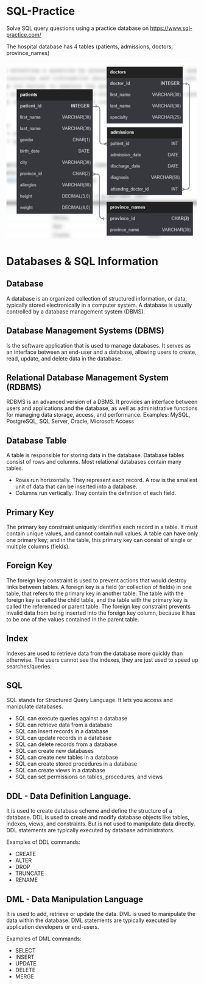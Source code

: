 # SQL-Practice
Solve SQL query questions using a practice database on https://www.sql-practice.com/

The hospital database has 4 tables (patients, admissions, doctors, province_names)

<img src="/hospital.db schema.png" width="500"/>


# Databases & SQL Information

## Database
A database is an organized collection of structured information, or data, typically stored electronically in a computer system. A database is usually controlled by a database management system (DBMS).

## Database Management Systems (DBMS)
Is the software application that is used to manage databases. It serves as an interface between an end-user and a database, allowing users to create, read, update, and delete data in the database.

## Relational Database Management System (RDBMS)
RDBMS is an advanced version of a DBMS. It provides an interface between users and applications and the database, as well as administrative functions for managing data storage, access, and performance.
Examples: MySQL, PostgreSQL, SQL Server, Oracle, Microsoft Access

## Database Table
A table is responsible for storing data in the database. Database tables consist of rows and columns. Most relational databases contain many tables.
- Rows run horizontally. They represent each record. A row is the smallest unit of data that can be inserted into a database.
- Columns run vertically. They contain the definition of each field.

## Primary Key
The primary key constraint uniquely identifies each record in a table. It must contain unique values, and cannot contain null values. A table can have only one primary key; and in the table, this primary key can consist of single or multiple columns (fields).

## Foreign Key
The foreign key constraint is used to prevent actions that would destroy links between tables.
A foreign key is a field (or collection of fields) in one table, that refers to the primary key in another table.
The table with the foreign key is called the child table, and the table with the primary key is called the referenced or parent table. The foreign key constraint prevents invalid data from being inserted into the foreign key column, because it has to be one of the values contained in the parent table.

## Index
Indexes are used to retrieve data from the database more quickly than otherwise. The users cannot see the indexes, they are just used to speed up searches/queries. 

## SQL
SQL stands for Structured Query Language. It lets you access and manipulate databases.
- SQL can execute queries against a database
- SQL can retrieve data from a database
- SQL can insert records in a database
- SQL can update records in a database
- SQL can delete records from a database
- SQL can create new databases
- SQL can create new tables in a database
- SQL can create stored procedures in a database
- SQL can create views in a database
- SQL can set permissions on tables, procedures, and views

## DDL - Data Definition Language.
It is used to create database scheme and define the structure of a database. DDL is used to create and modify database objects like tables, indexes, views, and constraints. But is not used to manipulate data directly. DDL statements are typically executed by database administrators.

Examples of DDL commands:
- CREATE 
- ALTER 
- DROP 
- TRUNCATE 
- RENAME

## DML - Data Manipulation Language
It is used to add, retrieve or update the data. DML is used to manipulate the data within the database. DML statements are typically executed by application developers or end-users.

Examples of DML commands: 
- SELECT
- INSERT
- UPDATE
- DELETE
- MERGE

